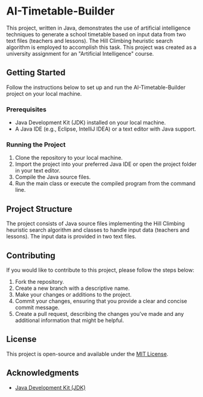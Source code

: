 # AI-Timetable-Builder

This project, written in Java, demonstrates the use of artificial intelligence techniques to generate a school timetable based on input data from two text files (teachers and lessons). The Hill Climbing heuristic search algorithm is employed to accomplish this task. This project was created as a university assignment for an "Artificial Intelligence" course.

## Getting Started

Follow the instructions below to set up and run the AI-Timetable-Builder project on your local machine.

### Prerequisites

- Java Development Kit (JDK) installed on your local machine.
- A Java IDE (e.g., Eclipse, IntelliJ IDEA) or a text editor with Java support.

### Running the Project

1. Clone the repository to your local machine.
2. Import the project into your preferred Java IDE or open the project folder in your text editor.
3. Compile the Java source files.
4. Run the main class or execute the compiled program from the command line.

## Project Structure

The project consists of Java source files implementing the Hill Climbing heuristic search algorithm and classes to handle input data (teachers and lessons). The input data is provided in two text files.

## Contributing

If you would like to contribute to this project, please follow the steps below:

1. Fork the repository.
2. Create a new branch with a descriptive name.
3. Make your changes or additions to the project.
4. Commit your changes, ensuring that you provide a clear and concise commit message.
5. Create a pull request, describing the changes you've made and any additional information that might be helpful.

## License

This project is open-source and available under the [MIT License](https://opensource.org/licenses/MIT).

## Acknowledgments

- [Java Development Kit (JDK)](https://www.oracle.com/java/technologies/javase-jdk14-downloads.html)
